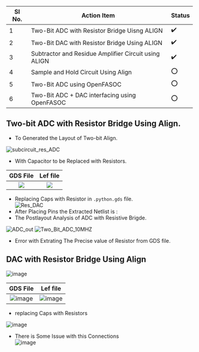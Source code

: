 |SI No.|Action Item|Status|
|------|-----------|------|
|1     |Two-Bit ADC with Resistor Bridge Uisng ALIGN|:heavy_check_mark:|
|2     |Two-Bit DAC with Resistor Bridge Using ALIGN|:heavy_check_mark:|
|3     |Subtractor and Residue Amplifier Circuit using ALIGN|:heavy_check_mark:|
|4     |Sample and Hold Circuit Using Align|:o:|
|5     |Two-Bit ADC using OpenFASOC|:o:|
|6     |Two-Bit ADC + DAC interfacing using OpenFASOC |:o:|
## Two-bit ADC with Resistor Bridge Using Align.
- To Generated the Layout of Two-bit Align.<br/>

![subcircuit_res_ADC](https://user-images.githubusercontent.com/53760504/232196645-ec8aac03-fcd2-4934-8774-0f69ade9bc08.png)

- With Capacitor to be Replaced with Resistors.<br/>


|     GDS File                |      Lef file              |
:----------------------------:|:---------------------------:
![](https://user-images.githubusercontent.com/53760504/232196349-02da5f11-5643-4d46-b19f-d0eef5cbf0ca.png)|![](https://user-images.githubusercontent.com/53760504/232196339-210599a1-395b-48d7-aebe-ed94e97cb183.png)

- Replacing Caps with Resistor in `.python.gds` file.<br/>
![Res_DAC](https://user-images.githubusercontent.com/53760504/232196434-074579e5-07fd-4d79-b48b-149eb0c5fe54.png)
- After Placing Pins the Extracted Netlist is :<br/>
- The Postlayout Analysis of ADC with Resistive Brigde.

![ADC_out](https://user-images.githubusercontent.com/53760504/232196731-f6792f2a-0a36-4ce6-9a8e-afd1495b32e8.png)
![Two_Bit_ADC_10MHZ](https://user-images.githubusercontent.com/53760504/232196734-9d4113c2-bba9-49f5-9f2b-442952c39b28.png)
- Error with Extrating The Precise value of Resistor from GDS file.<br/>
## DAC with Resistor Bridge Using Align

![image](https://user-images.githubusercontent.com/53760504/232207956-f4f4dd5e-4db3-47e1-837c-63dcdfa25a1a.png)

|     GDS File                |      Lef file              |
:----------------------------:|:---------------------------:
![image](https://user-images.githubusercontent.com/53760504/232197349-6cc88cbc-bcd4-4e96-8e98-4795582ca077.png)|![image](https://user-images.githubusercontent.com/53760504/232197224-e1f26c43-a7d8-45e8-9b1d-c01b48a24a03.png)|
- replacing Caps with Resistors<br/>

![image](https://user-images.githubusercontent.com/53760504/232200074-a27ab34d-1f44-494b-9a96-2f19dfb17bd1.png)
- There is Some Issue with this Connections<br/>
 ![image](https://user-images.githubusercontent.com/53760504/232214577-afb2435e-b204-4b1a-aabe-7d3c988d59e8.png)


